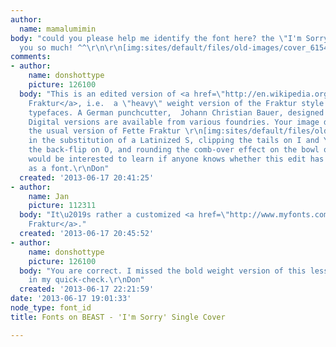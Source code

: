 ```yaml
---
author:
  name: mamalumimin
body: "could you please help me identify the font here? the \"I'm Sorry\" one..\r\nthank
  you so much! ^^\r\n\r\n[img:sites/default/files/old-images/cover_6154.jpg]"
comments:
- author:
    name: donshottype
    picture: 126100
  body: "This is an edited version of <a href=\"http://en.wikipedia.org/wiki/Fette_Fraktur\">Fette
    Fraktur</a>, i.e.  a \"heavy\" weight version of the Fraktur style of blackletter
    typefaces. A German punchcutter,  Johann Christian Bauer, designed it in 1850.
    Digital versions are available from various foundries. Your image differs from
    the usual version of Fette Fraktur \r\n[img:sites/default/files/old-images/FetteFrakturInUse1_4733.jpg]\r\nmainly
    in the substitution of a Latinized S, clipping the tails on I and Y, clipping
    the back-flip on O, and rounding the comb-over effect on the bowl of R. \r\nI
    would be interested to learn if anyone knows whether this edit has been released
    as a font.\r\nDon"
  created: '2013-06-17 20:41:25'
- author:
    name: Jan
    picture: 112311
  body: "It\u2019s rather a customized <a href=\"http://www.myfonts.com/fonts/mti/wittenberger-fraktur/\">Wittenberg
    Fraktur</a>."
  created: '2013-06-17 20:45:52'
- author:
    name: donshottype
    picture: 126100
  body: "You are correct. I missed the bold weight version of this less common Fraktur
    in my quick-check.\r\nDon"
  created: '2013-06-17 22:21:59'
date: '2013-06-17 19:01:33'
node_type: font_id
title: Fonts on BEAST - 'I'm Sorry' Single Cover

---
```

